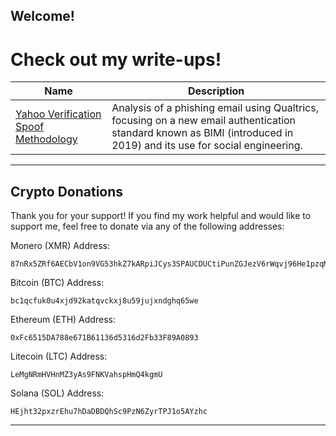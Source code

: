 ## Welcome!
# Check out my write-ups!

| Name                                                                 | Description                                                                                   |
|----------------------------------------------------------------------|-----------------------------------------------------------------------------------------------|
| [Yahoo Verification Spoof Methodology](https://gist.github.com/harborseals/e1be010099fa3283e1ec61b0b8ba4902) | Analysis of a phishing email using Qualtrics, focusing on a new email authentication standard known as BIMI (introduced in 2019) and its use for social engineering.|

---

## Crypto Donations
Thank you for your support!
If you find my work helpful and would like to support me, feel free to donate via any of the following addresses:

Monero (XMR) Address:
```plaintext
87nRx5ZRf6AECbV1on9VG53hkZ7kARpiJCys3SPAUCDUCtiPunZGJezV6rWqvj96He1pzqMYfUwpjR4fU1tVvbWCHHXvbtS
```
Bitcoin (BTC) Address:
```plaintext
bc1qcfuk0u4xjd92katqvckxj8u59jujxndghq65we
```
Ethereum (ETH) Address:
```plaintext
0xFc6515DA788e671B61136d5316d2Fb33F89A0893
```
Litecoin (LTC) Address:
```plaintext
LeMgNRmHVHnMZ3yAs9FNKVahspHmQ4kgmU
```
Solana (SOL) Address:
```plaintext
HEjht32pxzrEhu7hDaDBDQhSc9PzN6ZyrTPJ1o5AYzhc
```
---



